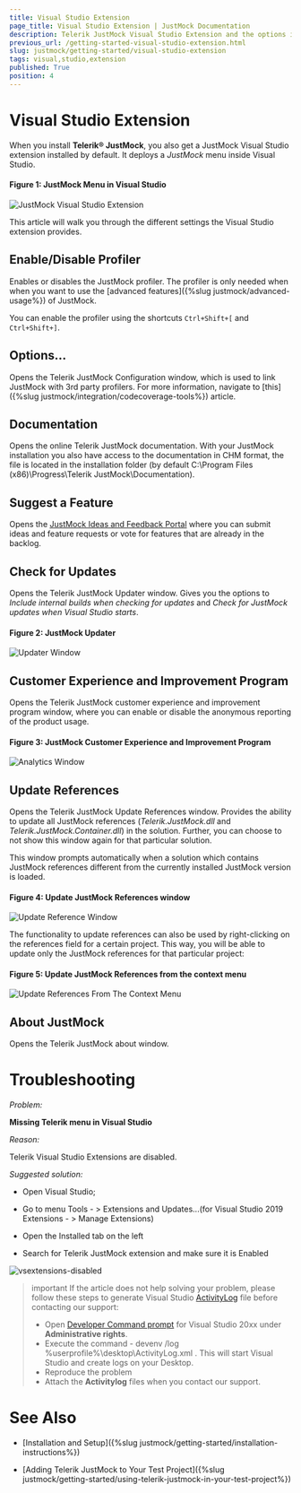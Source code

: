 ```yaml
---
title: Visual Studio Extension
page_title: Visual Studio Extension | JustMock Documentation
description: Telerik JustMock Visual Studio Extension and the options it provides
previous_url: /getting-started-visual-studio-extension.html
slug: justmock/getting-started/visual-studio-extension
tags: visual,studio,extension
published: True
position: 4
---
```


# Visual Studio Extension

When you install __Telerik® JustMock__, you also get a JustMock Visual Studio extension installed by default. It deploys a _JustMock_ menu inside Visual Studio.

#### Figure 1: JustMock Menu in Visual Studio
![JustMock Visual Studio Extension](images/VSExtension.png)

This article will walk you through the different settings the Visual Studio extension provides. 

## Enable/Disable Profiler

Enables or disables the JustMock profiler. The profiler is only needed when when you want to use the [advanced features]({%slug justmock/advanced-usage%}) of JustMock. 

You can enable the profiler using the shortcuts `Ctrl+Shift+[` and `Ctrl+Shift+]`.

## Options...

Opens the Telerik JustMock Configuration window, which is used to link JustMock with 3rd party profilers. For more information, navigate to [this]({%slug justmock/integration/codecoverage-tools%}) article.

## Documentation

Opens the online Telerik JustMock documentation. With your JustMock installation you also have access to the documentation in CHM format, the file is located in the installation folder (by default C:\Program Files (x86)\Progress\Telerik JustMock\Documentation).

## Suggest a Feature

Opens the [JustMock Ideas and Feedback Portal](https://feedback.telerik.com/Project/105) where you can submit ideas and feature requests or vote for features that are already in the backlog.

## Check for Updates

Opens the Telerik JustMock Updater window.  Gives you the options to *Include internal builds when checking for updates* and *Check for JustMock updates when Visual Studio starts*.

#### Figure 2: JustMock Updater
![Updater Window](images/UpdaterWindow.png)

## Customer Experience and Improvement Program 

Opens the Telerik JustMock customer experience and improvement program window, where you can enable or disable the anonymous reporting of the product usage.

#### Figure 3: JustMock Customer Experience and Improvement Program 
![Analytics Window](images/AnalyticsWindow.png)


## Update References 

Opens the Telerik JustMock Update References window. Provides the ability to update all JustMock references (*Telerik.JustMock.dll* and *Telerik.JustMock.Container.dll*) in the solution. Further, you can choose to not show this window again for that particular solution.

This window prompts automatically when a solution which contains JustMock references different from the currently installed JustMock version is loaded.

#### Figure 4: Update JustMock References window ####

![Update Reference Window](images/UpdateReferenceWindow.png)
 
The functionality to update references can also be used by right-clicking on the references field for a certain project. This way, you will be able to update only the JustMock references for that particular project: 

#### Figure 5: Update JustMock References from the context menu

![Update References From The Context Menu](images/UpdateReferencesFromTheContextMenu.png)

## About JustMock 

Opens the Telerik JustMock about window.

# Troubleshooting

*Problem:*

**Missing Telerik menu in Visual Studio**

*Reason:*

Telerik Visual Studio Extensions are disabled.

*Suggested solution:*

* Open Visual Studio;

* Go to menu Tools - > Extensions and Updates...(for Visual Studio 2019 Extensions - > Manage Extensions)

* Open the Installed tab on the left​

* Search for Telerik JustMock extension and make sure it is Enabled

![vsextensions-disabled](images/vsextensions-disabled.png)

>important If the article does not help solving your problem, please follow these steps to generate Visual Studio [ActivityLog](https://docs.microsoft.com/en-us/visualstudio/ide/reference/log-devenv-exe?view=vs-2019) file before contacting our support:
>* Open [Developer Command prompt](https://docs.microsoft.com/en-us/dotnet/framework/tools/developer-command-prompt-for-vs) for Visual Studio 20xx under **Administrative rights**.
>* Execute the command - devenv /log %userprofile%\desktop\ActivityLog.xml . This will start Visual Studio and create logs on your Desktop.
>* Reproduce the problem
>* Attach the **Activitylog** files when you contact our support.

# See Also

 * [Installation and Setup]({%slug justmock/getting-started/installation-instructions%})

 * [Adding Telerik JustMock to Your Test Project]({%slug justmock/getting-started/using-telerik-justmock-in-your-test-project%})

